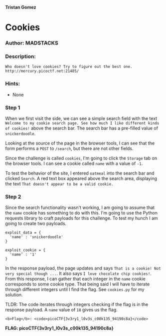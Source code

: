 **Tristan Gomez**

# Cookies

### Author: MADSTACKS

### Description:

`
Who doesn't love cookies? Try to figure out the best one. http://mercury.picoctf.net:21485/
`

### Hints:
  * None

### Step 1

When we first visit the side, we can see a simple search field with the text `Welcome to my cookie search page. See how much I like different kinds of cookies!` above the search bar. The search bar has a pre-filled value of `snickerdoodle`. <br />

Looking at the source of the page in the browser tools, I can see that the form performs a `POST` to `/search`, but there are not other fields. <br />

Since the challenge is called `cookies`, I'm going to click the `Storage` tab on the browser tools. I can see a cookie called `name` with a value of `-1`. <br />

To test the behavior of the site, I entered `oatmeal` into the search bar and clicked `Search`. A red text box appeared above the search area, displaying the text `That doesn't appear to be a valid cookie.` <br />

### Step 2

Since the search functionality wasn't working, I am going to assume that the `name` cookie has something to do with this. I'm going to use the Python requests library to craft payloads for this challenge. To test my hunch I am going to create two payloads.

```
exploit_data = {
  'name' : 'snickerdoodle'
}
```

```
exploit_cookie = {
  'name' : '1'
}
```

In the response payload, the page updates and says `That is a cookie! Not very special though ...`. It also says `I love chocolate chip cookies!`. From this response, I can gather that each integer in the `name` cookie corresponds to some cookie type. That being said I will have to iterate through different integers until I find the flag. See `cookies.py` for my solution. <br />

TLDR: The code iterates through integers checking if the flag is in the response payload. A `name` value of `18` gives us the flag.

```
<b>Flag</b>: <code>picoCTF{3v3ry1_l0v3s_c00k135_94190c8a}</code>
```

**FLAG: picoCTF{3v3ry1_l0v3s_c00k135_94190c8a}**
